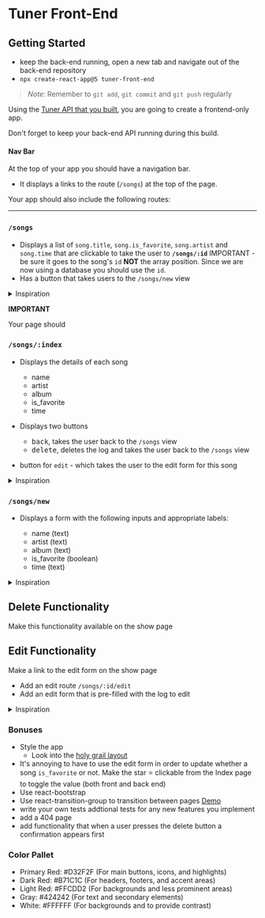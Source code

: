 # Tuner Front-End

## Getting Started

- keep the back-end running, open a new tab and navigate out of the back-end repository
- `npx create-react-app@5 tuner-front-end`

> _Note_: Remember to `git add`, `git commit` and `git push` regularly

Using the [Tuner API that you built](https://github.com/joinpursuit/tuner-api/blob/main/README.md), you are going to create a frontend-only app.

Don't forget to keep your back-end API running during this build.

#### Nav Bar

At the top of your app you should have a navigation bar.

- It displays a links to the route (`/songs`) at the top of the page.

Your app should also include the following routes:

<hr />

### `/songs`

- Displays a list of `song.title`, `song.is_favorite`, `song.artist` and `song.time` that are clickable to take the user to **`/songs/:id`** IMPORTANT - be sure it goes to the song's `id` **NOT** the array position. Since we are now using a database you should use the `id`.
- Has a button that takes users to the `/songs/new` view

<details><summary>Inspiration</summary>

![](./assets/index.png)

</details>

**IMPORTANT**

Your page should

### `/songs/:index`

- Displays the details of each song
  - name
  - artist
  - album
  - is_favorite
  - time
- Displays two buttons

  - <kbd>back</kbd>, takes the user back to the `/songs` view
  - <kbd>delete</kbd>, deletes the log and takes the user back to the `/songs` view

- button for `edit` - which takes the user to the edit form for this song

<details><summary>Inspiration</summary>

![](./assets/show.png)

</details>

### `/songs/new`

- Displays a form with the following inputs and appropriate labels:

  - name (text)
  - artist (text)
  - album (text)
  - is_favorite (boolean)
  - time (text)

<details><summary>Inspiration</summary>

![](./assets/new.png)

</details>

## Delete Functionality

Make this functionality available on the show page

## Edit Functionality

Make a link to the edit form on the show page

- Add an edit route `/songs/:id/edit`
- Add an edit form that is pre-filled with the log to edit

<details><summary>Inspiration</summary>

![](./assets/edit.png)

</details>

### Bonuses

- Style the app
  - Look into the [holy grail layout](https://philipwalton.github.io/solved-by-flexbox/demos/holy-grail/)
- It's annoying to have to use the edit form in order to update whether a song `is_favorite` or not. Make the star ⭐️ clickable from the Index page to toggle the value (both front and back end)
- Use react-bootstrap
- Use react-transition-group to transition between pages [Demo](https://reactrouter.com/web/example/animated-transitions)
- write your own tests addtional tests for any new features you implement
- add a 404 page
- add functionality that when a user presses the delete button a confirmation appears first

### Color Pallet

- Primary Red: #D32F2F (For main buttons, icons, and highlights)
- Dark Red: #B71C1C (For headers, footers, and accent areas)
- Light Red: #FFCDD2 (For backgrounds and less prominent areas)
- Gray: #424242 (For text and secondary elements)
- White: #FFFFFF (For backgrounds and to provide contrast)
